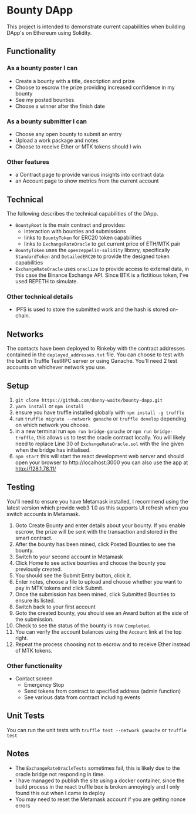 # Bounty DApp
This project is intended to demonstrate current capabilities when building DApp's on Ethereum using Solidity.

## Functionality

### As a bounty poster I can
* Create a bounty with a title, description and prize
* Choose to escrow the prize providing increased confidence in my bounty
* See my posted bounties
* Choose a winner after the finish date

### As a bounty submitter I can
* Choose any open bounty to submit an entry
* Upload a work package and notes
* Choose to receive Ether or MTK tokens should I win

### Other features
* a Contract page to provide various insights into contract data
* an Account page to show metrics from the current account

## Technical
The following describes the technical capabilities of the DApp.
* `BountyRoot` is the main contract and provides:
  * interaction with bounties and submissions
  * links to `BountyToken` for ERC20 token capabilities
  * links to `ExchangeRateOracle` to get current price of ETH/MTK pair
* `BountyToken` uses the `openzeppelin-solidity` library, specifically `StandardToken` and `DetailedERC20` to provide the designed token capabilities
* `ExchangeRateOracle` uses `oraclize` to provide access to external data, in this case the Binance Exchange API.  Since BTK is a fictitious token, I've used REPETH to simulate.

### Other technical details
* IPFS is used to store the submitted work and the hash is stored on-chain.

## Networks
The contacts have been deployed to Rinkeby with the contract addresses contained in the `deployed_addresses.txt` file.  You can choose to test with the built in Truffle TestRPC server or using Ganache.  You'll need 2 test accounts on whichever network you use.

## Setup
1. `git clone https://github.com/danny-waite/bounty-dapp.git`
2. `yarn install` or `npm install`
3. ensure you have truffle installed globally with `npm install -g truffle` 
4. run `truffle migrate --network ganache` or `truffle develop` depending on which network you choose.
5. in a new terminal run `npm run bridge-ganache` or `npm run bridge-truffle`, this allows us to test the oracle contract locally. You will likely need to replace Line 30 of `ExchangeRateOracle.sol` with the line given when the bridge has initialised.
6. `npm start` this will start the react development web server and should open your browser to http://localhost:3000 you can also use the app at http://128.1.78.11/

## Testing
You'll need to ensure you have Metamask installed, I recommend using the latest version which provide web3 1.0 as this supports UI refresh when you switch accounts in Metamask.

1. Goto Create Bounty and enter details about your bounty.  If you enable escrow, the prize will be sent with the transaction and stored in the smart contract.
2. After the bounty has been mined, click Posted Bounties to see the bounty.
3. Switch to your second account in Metamask
4. Click Home to see active bounties and choose the bounty you previously created.
5. You should see the Submit Entry button, click it.
6. Enter notes, choose a file to upload and choose whether you want to pay in MTK tokens and click Submit.
7. Once the submission has been mined, click Submitted Bounties to ensure its listed.
8. Switch back to your first account
9. Goto the created bounty, you should see an Award button at the side of the submission.
10. Check to see the status of the bounty is now `Completed`.
11. You can verify the account balances using the `Account` link at the top right.
12. Repeat the process choosing not to escrow and to receive Ether instead of MTK tokens.

### Other functionality
* Contact screen
  * Emergency Stop
  * Send tokens from contract to specified address (admin function)
  * See various data from contract including events

## Unit Tests
You can run the unit tests with `truffle test --network ganache` or `truffle test`

## Notes
* The `ExchangeRateOracleTests` sometimes fail, this is likely due to the oracle bridge not responding in time.
* I have managed to publish the site using a docker container, since the build process in the react truffle box is broken annoyingly and I only found this out when I came to deploy
* You may need to reset the Metamask account if you are getting nonce errors